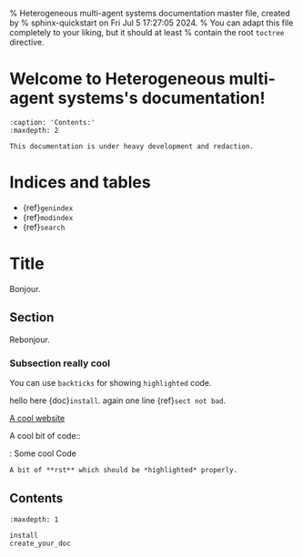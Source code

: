 % Heterogeneous multi-agent systems documentation master file, created by
% sphinx-quickstart on Fri Jul  5 17:27:05 2024.
% You can adapt this file completely to your liking, but it should at least
% contain the root `toctree` directive.

# Welcome to Heterogeneous multi-agent systems's documentation!

```{toctree}
:caption: 'Contents:'
:maxdepth: 2
```

```{warning}
This documentation is under heavy development and redaction.
```

# Indices and tables

- {ref}`genindex`
- {ref}`modindex`
- {ref}`search`

# Title

Bonjour.

## Section

Rebonjour.

### Subsection really cool

You can use `backticks` for showing `highlighted` code.

hello here {doc}`install`.
again one line {ref}`sect not bad`.

[A cool website]

A cool bit of code::

: Some cool Code

```rst
A bit of **rst** which should be *highlighted* properly.
```

## Contents

```{toctree}
:maxdepth: 1

install
create_your_doc
```

[a cool website]: http://sphinx-doc.org
